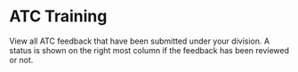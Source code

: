 # ATC Training

View all ATC feedback that have been submitted under your division. A status is shown on the right most column if the feedback has been reviewed or not.

